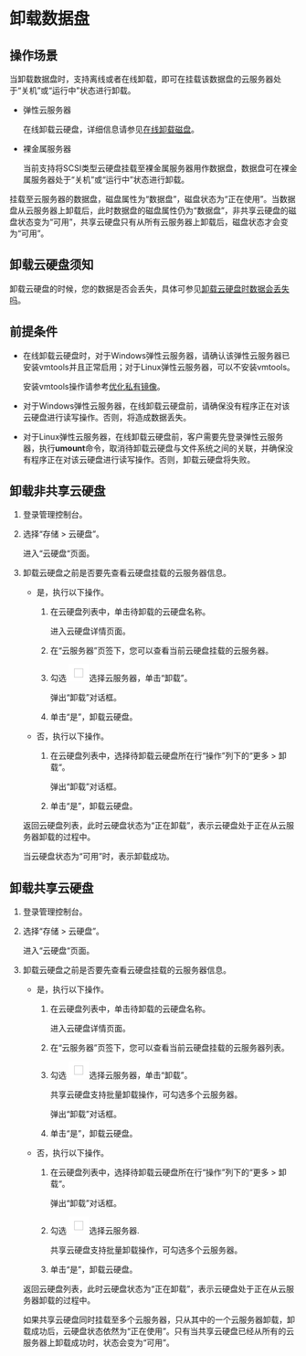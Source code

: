 # 卸载数据盘<a name="evs_01_0004"></a>

## 操作场景<a name="section5983609165054"></a>

当卸载数据盘时，支持离线或者在线卸载，即可在挂载该数据盘的云服务器处于“关机”或“运行中”状态进行卸载。

-   弹性云服务器

    在线卸载云硬盘，详细信息请参见[在线卸载磁盘](https://support.huaweicloud.com/usermanual-ecs/zh-cn_topic_0036046828.html)。

-   裸金属服务器

    当前支持将SCSI类型云硬盘挂载至裸金属服务器用作数据盘，数据盘可在裸金属服务器处于“关机”或“运行中”状态进行卸载。


挂载至云服务器的数据盘，磁盘属性为“数据盘”，磁盘状态为“正在使用”。当数据盘从云服务器上卸载后，此时数据盘的磁盘属性仍为“数据盘”，非共享云硬盘的磁盘状态变为“可用”，共享云硬盘只有从所有云服务器上卸载后，磁盘状态才会变为“可用”。

## 卸载云硬盘须知<a name="section0130304405"></a>

卸载云硬盘的时候，您的数据是否会丢失，具体可参见[卸载云硬盘时数据会丢失吗](https://support.huaweicloud.com/evs_faq/evs_faq_0012.html)。

## 前提条件<a name="section738654910211"></a>

-   在线卸载云硬盘时，对于Windows弹性云服务器，请确认该弹性云服务器已安装vmtools并且正常启用；对于Linux弹性云服务器，可以不安装vmtools。

    安装vmtools操作请参考[优化私有镜像](https://support.huaweicloud.com/usermanual-ims/zh-cn_topic_0047501112.html)。


-   对于Windows弹性云服务器，在线卸载云硬盘前，请确保没有程序正在对该云硬盘进行读写操作。否则，将造成数据丢失。

-   对于Linux弹性云服务器，在线卸载云硬盘前，客户需要先登录弹性云服务器，执行**umount**命令，取消待卸载云硬盘与文件系统之间的关联，并确保没有程序正在对该云硬盘进行读写操作。否则，卸载云硬盘将失败。

## 卸载非共享云硬盘<a name="section29382065152026"></a>

1.  登录管理控制台。
2.  选择“存储 \> 云硬盘”。

    进入“云硬盘“页面。

3.  卸载云硬盘之前是否要先查看云硬盘挂载的云服务器信息。

    -   是，执行以下操作。
        1.  在云硬盘列表中，单击待卸载的云硬盘名称。

            进入云硬盘详情页面。

        2.  在“云服务器”页签下，您可以查看当前云硬盘挂载的云服务器。
        3.  勾选  ![](figures/zh-cn_image_0090090183.png)选择云服务器，单击“卸载”。

            弹出“卸载”对话框。

        4.  单击“是”，卸载云硬盘。

    -   否，执行以下操作。
        1.  在云硬盘列表中，选择待卸载云硬盘所在行“操作”列下的“更多  \>  卸载“。

            弹出“卸载”对话框。

        2.  单击“是”，卸载云硬盘。

    返回云硬盘列表，此时云硬盘状态为“正在卸载”，表示云硬盘处于正在从云服务器卸载的过程中。

    当云硬盘状态为“可用”时，表示卸载成功。


## 卸载共享云硬盘<a name="section24629896173058"></a>

1.  登录管理控制台。
2.  选择“存储 \> 云硬盘”。

    进入“云硬盘“页面。

3.  卸载云硬盘之前是否要先查看云硬盘挂载的云服务器信息。

    -   是，执行以下操作。
        1.  在云硬盘列表中，单击待卸载的云硬盘名称。

            进入云硬盘详情页面。

        2.  在“云服务器”页签下，您可以查看当前云硬盘挂载的云服务器列表。
        3.  勾选  ![](figures/zh-cn_image_0077656308.png)选择云服务器，单击“卸载”。

            共享云硬盘支持批量卸载操作，可勾选多个云服务器。

            弹出“卸载”对话框。

        4.  单击“是”，卸载云硬盘。

    -   否，执行以下操作。
        1.  在云硬盘列表中，选择待卸载云硬盘所在行“操作”列下的“更多  \>  卸载“。

            弹出“卸载”对话框。

        2.  勾选  ![](figures/zh-cn_image_0077656317.png)选择云服务器.

            共享云硬盘支持批量卸载操作，可勾选多个云服务器。

        3.  单击“是”，卸载云硬盘。

    返回云硬盘列表，此时云硬盘状态为“正在卸载”，表示云硬盘处于正在从云服务器卸载的过程中。

    如果共享云硬盘同时挂载至多个云服务器，只从其中的一个云服务器卸载，卸载成功后，云硬盘状态依然为“正在使用”。只有当共享云硬盘已经从所有的云服务器上卸载成功时，状态会变为“可用”。


